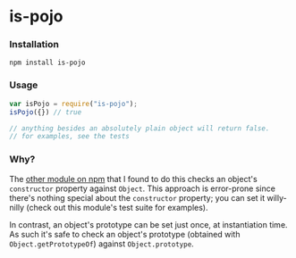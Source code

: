 # is-pojo

### Installation
`npm install is-pojo`

### Usage
```js
var isPojo = require("is-pojo");
isPojo({}) // true

// anything besides an absolutely plain object will return false.
// for examples, see the tests
```

### Why?
The [other module on npm]() that I found to do this checks an object's `constructor` property against `Object`. This approach is error-prone since there's nothing special about the `constructor` property; you can set it willy-nilly (check out this module's test suite for examples).

In contrast, an object's prototype can be set just once, at instantiation time. As such it's safe to check an object's prototype (obtained with `Object.getPrototypeOf`) against `Object.prototype`.
